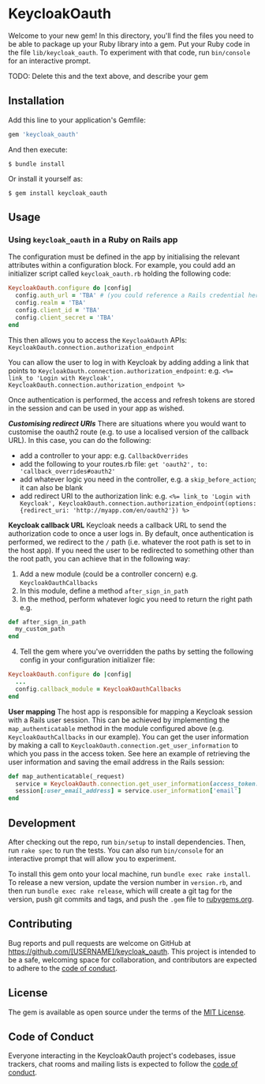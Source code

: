 # KeycloakOauth

Welcome to your new gem! In this directory, you'll find the files you need to be able to package up your Ruby library into a gem. Put your Ruby code in the file `lib/keycloak_oauth`. To experiment with that code, run `bin/console` for an interactive prompt.

TODO: Delete this and the text above, and describe your gem

## Installation

Add this line to your application's Gemfile:

```ruby
gem 'keycloak_oauth'
```

And then execute:

    $ bundle install

Or install it yourself as:

    $ gem install keycloak_oauth

## Usage

### Using `keycloak_oauth` in a Ruby on Rails app

The configuration must be defined in the app by initialising the relevant attributes within a configuration block. For example, you could add an initializer script called `keycloak_oauth.rb` holding the following code:

```ruby
KeycloakOauth.configure do |config|
  config.auth_url = 'TBA' # (you could reference a Rails credential here for example)
  config.realm = 'TBA'
  config.client_id = 'TBA'
  config.client_secret = 'TBA'
end
```

This then allows you to access the `KeycloakOauth` APIs:
`KeycloakOauth.connection.authorization_endpoint`

You can allow the user to log in with Keycloak by adding adding a link that points to `KeycloakOauth.connection.authorization_endpoint`:
e.g.
`<%= link_to 'Login with Keycloak', KeycloakOauth.connection.authorization_endpoint %>`

Once authentication is performed, the access and refresh tokens are stored in the session and can be used in your app as wished.

***Customising redirect URIs***
There are situations where you would want to customise the oauth2 route (e.g. to use a localised version of the callback URL).
In this case, you can do the following:
- add a controller to your app: e.g. `CallbackOverrides`
- add the following to your routes.rb file: `get 'oauth2', to: 'callback_overrides#oauth2'`
- add whatever logic you need in the controller, e.g. a `skip_before_action`; it can also be blank
- add redirect URI to the authorization link:
e.g.
`<%= link_to 'Login with Keycloak', KeycloakOauth.connection.authorization_endpoint(options: {redirect_uri: 'http://myapp.com/en/oauth2'}) %>`

**Keycloak callback URL**
Keycloak needs a callback URL to send the authorization code to once a user logs in.
By default, once authentication is performed, we redirect to the `/` path (i.e. whatever the root path is set to in the host app).
If you need the user to be redirected to something other than the root path, you can achieve that in the following way:

1. Add a new module (could be a controller concern) e.g. `KeycloakOauthCallbacks`
2. In this module, define a method `after_sign_in_path`
3. In the method, perform whatever logic you need to return the right path e.g.
```ruby
def after_sign_in_path
  my_custom_path
end
```
4. Tell the gem where you've overridden the paths by setting the following config in your configuration initializer file:
```ruby
KeycloakOauth.configure do |config|
  ...
  config.callback_module = KeycloakOauthCallbacks
end
```

**User mapping**
The host app is responsible for mapping a Keycloak session with a Rails user session. This can be achieved
by implementing the `map_authenticatable` method in the module configured above (e.g. `KeycloakOauthCallbacks` in our example).
You can get the user information by making a call to `KeycloakOauth.connection.get_user_information` to which you pass in the access token.
See here an example of retrieving the user information and saving the email address in the Rails session:

```ruby
def map_authenticatable(_request)
  service = KeycloakOauth.connection.get_user_information(access_token: session[:access_token])
  session[:user_email_address] = service.user_information['email']
end
```

## Development

After checking out the repo, run `bin/setup` to install dependencies. Then, run `rake spec` to run the tests. You can also run `bin/console` for an interactive prompt that will allow you to experiment.

To install this gem onto your local machine, run `bundle exec rake install`. To release a new version, update the version number in `version.rb`, and then run `bundle exec rake release`, which will create a git tag for the version, push git commits and tags, and push the `.gem` file to [rubygems.org](https://rubygems.org).

## Contributing

Bug reports and pull requests are welcome on GitHub at https://github.com/[USERNAME]/keycloak_oauth. This project is intended to be a safe, welcoming space for collaboration, and contributors are expected to adhere to the [code of conduct](https://github.com/[USERNAME]/keycloak_oauth/blob/master/CODE_OF_CONDUCT.md).


## License

The gem is available as open source under the terms of the [MIT License](https://opensource.org/licenses/MIT).

## Code of Conduct

Everyone interacting in the KeycloakOauth project's codebases, issue trackers, chat rooms and mailing lists is expected to follow the [code of conduct](https://github.com/[USERNAME]/keycloak_oauth/blob/master/CODE_OF_CONDUCT.md).
